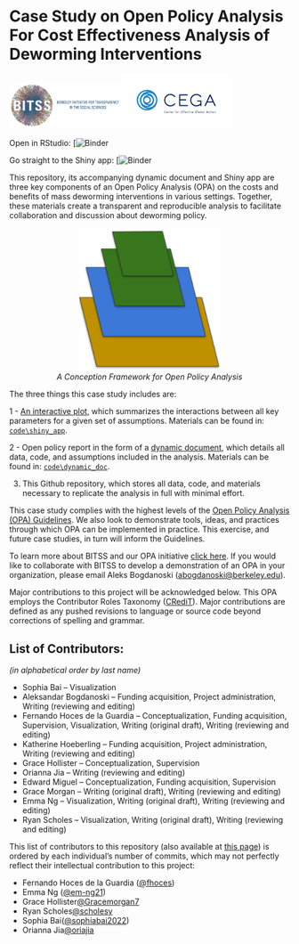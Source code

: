 
# Case Study on Open Policy Analysis For Cost Effectiveness Analysis of Deworming Interventions

<img width="200" src="./code/BITSS_logo_horizontal.png"><img width="200" src="./code/CEGA_logo.png">
<br>

Open in RStudio:
[![Binder]()

Go straight to the Shiny app:
[![Binder]()

This repository, its accompanying dynamic document and Shiny app are
three key components of an Open Policy Analysis (OPA) on the costs and
benefits of mass deworming interventions in various settings. Together,
these materials create a transparent and reproducible analysis to
facilitate collaboration and discussion about deworming policy.

<p align = "center">
  <img  width="50%" src="./code/OPA_layers.png">
  <br>
    <em>A Conception Framework for Open Policy Analysis</em>
</p>

The three things this case study includes are:

1 - [An interactive plot](https://fhoces.shinyapps.io/shiny_app_test/),
which summarizes the interactions between all key parameters for a given
set of assumptions. Materials can be found in:
[`code\shiny_app`](https://github.com/BITSS-OPA/opa-deworming/tree/master/code/shiny_app).

2 - Open policy report in the form of a [dynamic
document](https://rpubs.com/fhoces/547979), which details all data, code, and assumptions
included in the analysis. Materials can be found in:
[`code\dynamic_doc`](https://github.com/BITSS-OPA/opa-deworming/tree/master/code/05_final_opa.Rmd).

3. This Github repository, which stores all data, code, and materials
necessary to replicate the analysis in full with minimal effort.

This case study complies with the highest levels of the [Open Policy
Analysis (OPA)
Guidelines](https://www.bitss.org/opa/community-standards/). We also
look to demonstrate tools, ideas, and practices through which OPA can be
implemented in practice. This exercise, and future case studies, in turn
will inform the Guidelines.

To learn more about BITSS and our OPA initiative [click
here](https://www.bitss.org/opa/). If you would like to collaborate with
BITSS to develop a demonstration of an OPA in your organization, please
email Aleks Bogdanoski (<abogdanoski@berkeley.edu>).

Major contributions to this project will be acknowledged below. This OPA
employs the Contributor Roles Taxonomy
([CRediT](https://casrai.org/credit/)). Major contributions are defined
as any pushed revisions to language or source code beyond corrections of
spelling and grammar.

## List of Contributors:

*(in alphabetical order by last name)*

  - Sophia Bai – Visualization
  - Aleksandar Bogdanoski – Funding acquisition, Project administration, Writing (reviewing and editing)
  - Fernando Hoces de la Guardia – Conceptualization, Funding
    acquisition, Supervision, Visualization, Writing (original draft),
    Writing (reviewing and editing)
  - Katherine Hoeberling – Funding acquisition, Project administration, Writing (reviewing and editing)
  - Grace Hollister – Conceptualization, Supervision
  - Orianna Jia – Writing (reviewing and editing)
  - Edward Miguel – Conceptualization, Funding acquisition, Supervision
  - Grace Morgan – Writing (original draft), Writing (reviewing and
    editing)
  - Emma Ng – Visualization, Writing (original draft), Writing
    (reviewing and editing)
  - Ryan Scholes – Visualization, Writing (original draft), Writing
    (reviewing and editing)

This list of contributors to this repository (also available at [this
page](https://github.com/BITSS-OPA/opa-deworming/graphs/contributors))
is ordered by each individual’s number of commits, which may not
perfectly reflect their intellectual contribution to this project:

- Fernando Hoces de la Guardia ([@fhoces](https://github.com/fhoces))
- Emma Ng ([@em-ng21](https://github.com/em-ng21))
- Grace Hollister[@Gracemorgan7](https://github.com/Gracemorgan7)
- Ryan Scholes[@scholesy](https://github.com/scholesy)
- Sophia Bai([@sophiabai2022](https://github.com/sophiabai2022))
- Orianna Jia[@oriajia](https://github.com/oriajia)
